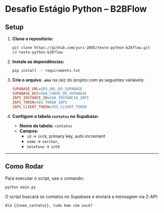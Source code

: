 # Desafio Estágio Python – B2BFlow


## Setup

1.  **Clone o repositório:**
    ```bash
    git clone https://github.com/yuri-2005/teste-python-b2bflow.git
    cd teste-python-b2bflow
    ```

2.  **Instale as dependências:**
    ```bash
    pip install -r requirements.txt
    ```

3.  **Crie o arquivo `.env`** na raiz do projeto com as seguintes variáveis:
    ```ini
    SUPABASE_URL=SEU_URL_DO_SUPABASE
    SUPABASE_KEY=SUA_CHAVE_DO_SUPABASE
    ZAPI_INSTANCE_ID=SUA_INSTANCIA_ZAPI
    ZAPI_TOKEN=SEU_TOKEN_ZAPI
    ZAPI_CLIENT_TOKEN=SEU_CLIENT_TOKEN
    ```

4.  **Configure a tabela `contatos` no Supabase:**
    * **Nome da tabela:** `contatos`
    * **Campos:**
        * `id` → `int8`, primary key, auto increment
        * `nome` → `varchar`, 
        * `telefone` → `int8`
   

---

## Como Rodar

Para executar o script, use o comando:

```bash
python main.py
```

O script buscará os contatos no Supabase e enviará a mensagem via Z-API:

```Olá {{nome_contato}}, tudo bem com você?```
